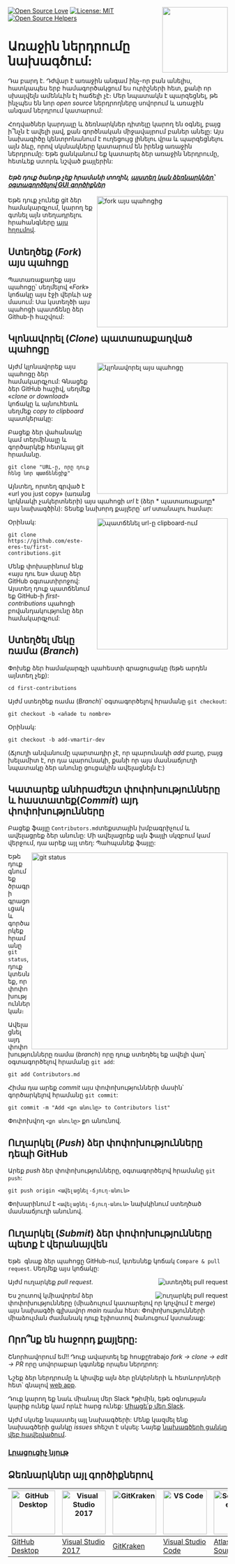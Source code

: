 [![Open Source Love](https://badges.frapsoft.com/os/v1/open-source.svg?v=103)](https://github.com/ellerbrock/open-source-badges/)
[<img align="right" width="150" src="https://firstcontributions.github.io/assets/Readme/join-slack-team.png">](https://join.slack.com/t/firstcontributors/shared_invite/zt-1hg51qkgm-Xc7HxhsiPYNN3ofX2_I8FA)
[![License: MIT](https://img.shields.io/badge/License-MIT-green.svg)](https://opensource.org/licenses/MIT)
[![Open Source Helpers](https://www.codetriage.com/roshanjossey/first-contributions/badges/users.svg)](https://www.codetriage.com/roshanjossey/first-contributions)


# Առաջին ներդրումը նախագծում:

Դա բարդ է. Դժվար է առաջին անգամ ինչ-որ բան անելիս, հատկապես երբ համագործակցում ես ուրիշների հետ, քանի որ սխալվելն ամենևին էլ հաճելի չէ։ Մեր նպատակն է պարզեցնել, թե ինչպես են նոր _open source_ ներդրողները սովորում և առաջին անգամ ներդրում կատարում:

Հոդվածներ կարդալը և ձեռնարկներ դիտելը կարող են օգնել, բայց ի՞նչն է ավելի լավ, քան գործնական միջավայրում բաներ անելը: Այս նախագիծը կենտրոնանում է ուղեցույց լինելու վրա և պարզեցնելու այն ձևը, որով սկսնակները կատարում են իրենց առաջին ներդրումը: Եթե ​​ցանկանում եք կատարել ձեր առաջին ներդրումը, հետևեք ստորև նշված քայլերին:

#### *Եթե դուք ծանոթ չեք հրամանի տողին, [այստեղ կան ձեռնարկներ՝ օգտագործելով GUI գործիքներ](#Ձեռնարկներ-այլ-գործիքների-հետ)*

<img align="right" width="300" src="https://firstcontributions.github.io/assets/Readme/fork.png" alt="fork այս պահոցից" />

Եթե ​​դուք չունեք git ձեր համակարգչում, կարող եք գտնել այն տեղադրելու հրահանգները [այս հղումով]( https://docs.github.com/es/get-started/quickstart/set-up-git ).

## Ստեղծեք  (*Fork*)  այս պահոցը

Պատառաքաղեք այս պահոցը՝ սեղմելով «*Fork*» կոճակը այս էջի վերևի աջ մասում:
Սա կստեղծի այս պահոցի պատճենը ձեր Github-ի հաշվում:

## Կլոնավորել (*Clone*) պատառաքաղված պահոցը

<img align="right" width="300" src="https://firstcontributions.github.io/assets/Readme/clone.png" alt="կլոնավորել այս պահոցը" />

Այժմ կլոնավորեք այս պահոցը ձեր համակարգչում: Գնացեք ձեր GitHub հաշիվ, սեղմեք «*clone or download*» կոճակը և այնուհետև սեղմեք *copy to clipboard* պատկերակը:

Բացեք ձեր վահանակը կամ տերմինալը և գործարկեք հետևյալ git հրամանը.

``` 
git clone "URL-ը, որը դուք հենց նոր պատճենեցիք"
```

Այնտեղ, որտեղ գրված է «url you just copy» (առանց կրկնակի չակերտների) այս պահոցի *url* է (ձեր * պատառաքաղը* այս նախագծին): Տեսեք նախորդ քայլերը՝ *url* ստանալու համար:

<img align="right" width="300" src="https://firstcontributions.github.io/assets/Readme/copy-to-clipboard.png" alt="պատճենել url-ը clipboard-ում" />

Օրինակ:
```
git clone https://github.com/este-eres-tu/first-contributions.git
```
Մենք փոխարինում ենք «այս դու ես» մասը ձեր GitHub օգտատիրոջով: Այստեղ դուք պատճենում եք GitHub-ի *first-contributions* պահոցի բովանդակությունը ձեր համակարգչում:

## Ստեղծել մեկը ռամա (*Branch*)

Փոխեք ձեր համակարգչի պահեստի գրացուցակը (եթե արդեն այնտեղ չեք):

```
cd first-contributions
```

Այժմ ստեղծեք ռամա (*Branch*)՝ օգտագործելով հրամանը  `git checkout`:
```
git checkout -b <añade tu nombre>
```

Օրինակ:
```
git checkout -b add-vmartir-dev
```
(Ճյուղի անվանումը պարտադիր չէ, որ պարունակի *add* բառը, բայց խելամիտ է, որ դա պարունակի, քանի որ այս մասնաճյուղի նպատակը ձեր անունը ցուցակին ավելացնելն է:)

## Կատարեք անհրաժեշտ փոփոխությունները և հաստատեք(*Commit*)  այդ փոփոխությունները

Բացեք ֆայլը `Contributors.md`տեքստային խմբագրիչում և ավելացրեք ձեր անունը: Մի ավելացրեք այն ֆայլի սկզբում կամ վերջում, դա արեք այլ տեղ: Պահպանեք ֆայլը:

<img align="right" width="450" src="https://firstcontributions.github.io/assets/Readme/git-status.png" alt="git status" />

Եթե ​​դուք գնում եք ծրագրի գրացուցակ և գործարկեք հրամանը  `git status`, դուք կտեսնեք, որ փոփոխություններ կան։

Ավելացնել այդ փոփոխությունները ռամա (*branch*) որը դուք ստեղծել եք ավելի վաղ՝ օգտագործելով հրամանը `git add`:

```
git add Contributors.md
```

Հիմա դա արեք *commit* այս փոփոխությունների մասին՝ գործարկելով հրամանը `git commit`:
```
git commit -m "Add <քո անունը> to Contributors list"
```
Փոփոխվող `<քո անունը>` քո անունով.

## Ուղարկել (*Push*) ձեր փոփոխությունները դեպի GitHub

Արեք *push* ձեր փոփոխությունները, օգտագործելով հրամանը `git push`:
```
git push origin <ավելացնել-ճյուղ-անուն>
```
Փոխարինում է `<ավելացնել-ճյուղ-անուն>` նախկինում ստեղծած մասնաճյուղի անունով.

## Ուղարկել (*Submit*) ձեր փոփոխությունները պետք է վերանայվեն

Եթե ​​ գնաք ձեր պահոցը GitHub-ում, կտեսնեք կոճակ `Compare & pull request`. Սեղմեք այս կոճակը:

<img style="float: right;" src="https://firstcontributions.github.io/assets/Readme/compare-and-pull.png" alt="ստեղծել pull request" />

Այժմ ուղարկեք *pull request*.

<img style="float: right;" src="https://firstcontributions.github.io/assets/Readme/submit-pull-request.png" alt="ուղարկել pull request" />

Ես շուտով կմիավորեմ ձեր փոփոխությունները (միաձուլում կատարելով որ   կոչվում է *merge*) այս նախագծի գլխավոր *main* ռամա հետ: Փոփոխությունների միաձուլման ժամանակ դուք էլփոստով ծանուցում կստանաք:

## Որո՞նք են հաջորդ քայլերը:

Շնորհավորում եմ!! Դուք ավարտել եք հոսքըtrabajo *_fork -> clone -> edit -> PR_* որը սովորաբար կգտնեք որպես ներդրող:

Նշեք ձեր ներդրումը և կիսվեք այն ձեր ընկերների և հետևորդների հետ՝ գնալով [web app](https://firstcontributions.github.io/#social-share).

Դուք կարող եք նաև միանալ մեր Slack *թիմին, եթե օգնության կարիք ունեք կամ որևէ հարց ունեք:
 [Միացե՛ք մեր Slack](https://join.slack.com/t/firstcontributors/shared_invite/zt-1hg51qkgm-Xc7HxhsiPYNN3ofX2_I8FA).

Այժմ սկսեք նպաստել այլ նախագծերի: Մենք կազմել ենք նախագծերի ցանկը *issues* sհեշտ է սկսել: Նայեք [նախագծերի ցանկը վեբ հավելվածում](https://firstcontributions.github.io/#project-list).

### [Լրացուցիչ նյութ](../additional-material/git_workflow_scenarios/additional-material.md)


## Ձեռնարկներ այլ գործիքներով

| <a href="../gui-tool-tutorials/github-desktop-tutorial.md"><img alt="GitHub Desktop" src="https://desktop.github.com/images/desktop-icon.svg" width="100"></a> | <a href="../gui-tool-tutorials/github-windows-vs2017-tutorial.md"><img alt="Visual Studio 2017" src="https://upload.wikimedia.org/wikipedia/commons/c/cd/Visual_Studio_2017_Logo.svg" width="100"></a> | <a href="../gui-tool-tutorials/gitkraken-tutorial.md"><img alt="GitKraken" src="https://firstcontributions.github.io/assets/gui-tool-tutorials/gitkraken-tutorial/gk-icon.png" width="100"></a> | <a href="../gui-tool-tutorials/github-windows-vs-code-tutorial.md"><img alt="VS Code" src="https://upload.wikimedia.org/wikipedia/commons/2/2d/Visual_Studio_Code_1.18_icon.svg" width=100></a> | <a href="../gui-tool-tutorials/sourcetree-macos-tutorial.md"><img alt="Sourcetree App" src="https://wac-cdn.atlassian.com/dam/jcr:81b15cde-be2e-4f4a-8af7-9436f4a1b431/Sourcetree-icon-blue.svg" width=100></a> | <a href="../gui-tool-tutorials/github-windows-intellij-tutorial.md"><img alt="IntelliJ IDEA" src="https://upload.wikimedia.org/wikipedia/commons/thumb/9/9c/IntelliJ_IDEA_Icon.svg/512px-IntelliJ_IDEA_Icon.svg.png" width=100></a> |
| --- | --- | --- | --- | --- | --- |
| [GitHub Desktop](../gui-tool-tutorials/github-desktop-tutorial.md) | [Visual Studio 2017](../gui-tool-tutorials/github-windows-vs2017-tutorial.md) | [GitKraken](../gui-tool-tutorials/gitkraken-tutorial.md) | [Visual Studio Code](../gui-tool-tutorials/github-windows-vs-code-tutorial.md) | [Atlassian Sourcetree](../gui-tool-tutorials/sourcetree-macos-tutorial.md) | [IntelliJ IDEA](../gui-tool-tutorials/github-windows-intellij-tutorial.md) |
